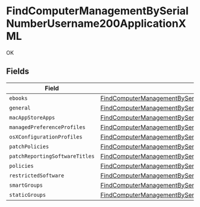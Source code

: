 # FindComputerManagementBySerialNumberUsername200ApplicationXML

OK


## Fields

| Field                                                                                                                                                                                                               | Type                                                                                                                                                                                                                | Required                                                                                                                                                                                                            | Description                                                                                                                                                                                                         |
| ------------------------------------------------------------------------------------------------------------------------------------------------------------------------------------------------------------------- | ------------------------------------------------------------------------------------------------------------------------------------------------------------------------------------------------------------------- | ------------------------------------------------------------------------------------------------------------------------------------------------------------------------------------------------------------------- | ------------------------------------------------------------------------------------------------------------------------------------------------------------------------------------------------------------------- |
| `ebooks`                                                                                                                                                                                                            | [FindComputerManagementBySerialNumberUsername200ApplicationXMLEbooks](../../models/operations/findcomputermanagementbyserialnumberusername200applicationxmlebooks.md)[]                                             | :heavy_minus_sign:                                                                                                                                                                                                  | N/A                                                                                                                                                                                                                 |
| `general`                                                                                                                                                                                                           | [FindComputerManagementBySerialNumberUsername200ApplicationXMLGeneral](../../models/operations/findcomputermanagementbyserialnumberusername200applicationxmlgeneral.md)                                             | :heavy_minus_sign:                                                                                                                                                                                                  | N/A                                                                                                                                                                                                                 |
| `macAppStoreApps`                                                                                                                                                                                                   | [FindComputerManagementBySerialNumberUsername200ApplicationXMLMacAppStoreApps](../../models/operations/findcomputermanagementbyserialnumberusername200applicationxmlmacappstoreapps.md)[]                           | :heavy_minus_sign:                                                                                                                                                                                                  | N/A                                                                                                                                                                                                                 |
| `managedPreferenceProfiles`                                                                                                                                                                                         | [FindComputerManagementBySerialNumberUsername200ApplicationXMLManagedPreferenceProfiles](../../models/operations/findcomputermanagementbyserialnumberusername200applicationxmlmanagedpreferenceprofiles.md)[]       | :heavy_minus_sign:                                                                                                                                                                                                  | N/A                                                                                                                                                                                                                 |
| `osXConfigurationProfiles`                                                                                                                                                                                          | [FindComputerManagementBySerialNumberUsername200ApplicationXMLOsXConfigurationProfiles](../../models/operations/findcomputermanagementbyserialnumberusername200applicationxmlosxconfigurationprofiles.md)[]         | :heavy_minus_sign:                                                                                                                                                                                                  | N/A                                                                                                                                                                                                                 |
| `patchPolicies`                                                                                                                                                                                                     | [FindComputerManagementBySerialNumberUsername200ApplicationXMLPatchPolicies](../../models/operations/findcomputermanagementbyserialnumberusername200applicationxmlpatchpolicies.md)[]                               | :heavy_minus_sign:                                                                                                                                                                                                  | N/A                                                                                                                                                                                                                 |
| `patchReportingSoftwareTitles`                                                                                                                                                                                      | [FindComputerManagementBySerialNumberUsername200ApplicationXMLPatchReportingSoftwareTitles](../../models/operations/findcomputermanagementbyserialnumberusername200applicationxmlpatchreportingsoftwaretitles.md)[] | :heavy_minus_sign:                                                                                                                                                                                                  | N/A                                                                                                                                                                                                                 |
| `policies`                                                                                                                                                                                                          | [FindComputerManagementBySerialNumberUsername200ApplicationXMLPolicies](../../models/operations/findcomputermanagementbyserialnumberusername200applicationxmlpolicies.md)[]                                         | :heavy_minus_sign:                                                                                                                                                                                                  | N/A                                                                                                                                                                                                                 |
| `restrictedSoftware`                                                                                                                                                                                                | [FindComputerManagementBySerialNumberUsername200ApplicationXMLRestrictedSoftware](../../models/operations/findcomputermanagementbyserialnumberusername200applicationxmlrestrictedsoftware.md)[]                     | :heavy_minus_sign:                                                                                                                                                                                                  | N/A                                                                                                                                                                                                                 |
| `smartGroups`                                                                                                                                                                                                       | [FindComputerManagementBySerialNumberUsername200ApplicationXMLSmartGroups](../../models/operations/findcomputermanagementbyserialnumberusername200applicationxmlsmartgroups.md)[]                                   | :heavy_minus_sign:                                                                                                                                                                                                  | N/A                                                                                                                                                                                                                 |
| `staticGroups`                                                                                                                                                                                                      | [FindComputerManagementBySerialNumberUsername200ApplicationXMLStaticGroups](../../models/operations/findcomputermanagementbyserialnumberusername200applicationxmlstaticgroups.md)[]                                 | :heavy_minus_sign:                                                                                                                                                                                                  | N/A                                                                                                                                                                                                                 |